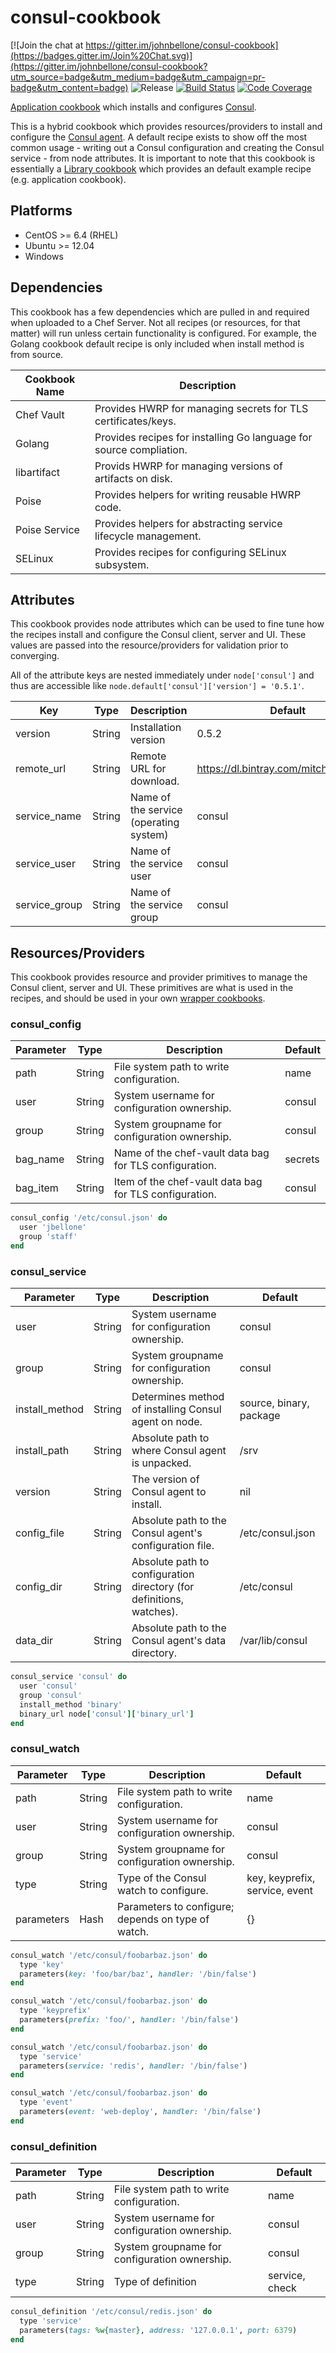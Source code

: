 consul-cookbook
===============
[![Join the chat at https://gitter.im/johnbellone/consul-cookbook](https://badges.gitter.im/Join%20Chat.svg)](https://gitter.im/johnbellone/consul-cookbook?utm_source=badge&utm_medium=badge&utm_campaign=pr-badge&utm_content=badge)
![Release](http://img.shields.io/github/release/johnbellone/consul-cookbook.svg)
[![Build Status](http://img.shields.io/travis/johnbellone/consul-cookbook.svg)](http://travis-ci.org/johnbellone/consul-cookbook)
[![Code Coverage](http://img.shields.io/coveralls/johnbellone/consul-cookbook.svg)](https://coveralls.io/r/johnbellone/consul-cookbook)

[Application cookbook][0] which installs and configures [Consul][1].

This is a hybrid cookbook which provides resources/providers to
install and configure the [Consul agent][1]. A default recipe exists
to show off the most common usage - writing out a Consul configuration
and creating the Consul service - from node attributes. It is important
to note that this cookbook is essentially a [Library cookbook][3] which
provides an default example recipe (e.g. application cookbook).

## Platforms
- CentOS >= 6.4 (RHEL)
- Ubuntu >= 12.04
- Windows

## Dependencies
This cookbook has a few dependencies which are pulled in and required
when uploaded to a Chef Server. Not all recipes (or resources, for
that matter) will run unless certain functionality is configured. For
example, the Golang cookbook default recipe is only included when
install method is from source.

| Cookbook Name | Description |
| ------------- | ----------- |
| Chef Vault | Provides HWRP for managing secrets for TLS certificates/keys. |
| Golang | Provides recipes for installing Go language for source compliation. |
| libartifact | Provids HWRP for managing versions of artifacts on disk. |
| Poise | Provides helpers for writing reusable HWRP code. |
| Poise Service | Provides helpers for abstracting service lifecycle management. |
| SELinux | Provides recipes for configuring SELinux subsystem. |

## Attributes
This cookbook provides node attributes which can be used to fine tune
how the recipes install and configure the Consul client, server and
UI. These values are passed into the resource/providers for
validation prior to converging.

All of the attribute keys are nested immediately under
`node['consul']` and thus are accessible like
`node.default['consul']['version'] = '0.5.1'`.

|   Key   |  Type  |   Description  |  Default  |
|---------|--------|----------------|-----------|
| version | String | Installation version | 0.5.2 |
| remote_url | String | Remote URL for download. | https://dl.bintray.com/mitchellh/consul |
| service_name | String | Name of the service (operating system) | consul |
| service_user | String | Name of the service user | consul |
| service_group | String | Name of the service group | consul |

## Resources/Providers
This cookbook provides resource and provider primitives to manage the
Consul client, server and UI. These primitives are what is used in the
recipes, and should be used in your own [wrapper cookbooks][2].

### consul_config
| Parameter | Type | Description | Default |
| --------- | ---- | ----------- | ------- |
| path | String | File system path to write configuration. | name |
| user | String | System username for configuration ownership. | consul |
| group | String | System groupname for configuration ownership. | consul |
| bag_name | String | Name of the chef-vault data bag for TLS configuration. | secrets |
| bag_item | String | Item of the chef-vault data bag for TLS configuration. | consul |

```ruby
consul_config '/etc/consul.json' do
  user 'jbellone'
  group 'staff'
end
```
### consul_service
| Parameter | Type | Description | Default |
| --------- | ---- | ----------- | ------- |
| user | String | System username for configuration ownership. | consul |
| group | String | System groupname for configuration ownership. | consul |
| install_method | String | Determines method of installing Consul agent on node. | source, binary, package |
| install_path | String | Absolute path to where Consul agent is unpacked. | /srv |
| version | String | The version of Consul agent to install. | nil |
| config_file | String | Absolute path to the Consul agent's configuration file. | /etc/consul.json |
| config_dir | String | Absolute path to configuration directory (for definitions, watches). | /etc/consul |
| data_dir | String | Absolute path to the Consul agent's data directory. | /var/lib/consul |

```ruby
consul_service 'consul' do
  user 'consul'
  group 'consul'
  install_method 'binary'
  binary_url node['consul']['binary_url']
end
```
### consul_watch
| Parameter | Type | Description | Default |
| --------- | ---- | ----------- | ------- |
| path | String | File system path to write configuration. | name |
| user | String | System username for configuration ownership. | consul |
| group | String | System groupname for configuration ownership. | consul |
| type | String | Type of the Consul watch to configure. | key, keyprefix, service, event |
| parameters | Hash | Parameters to configure; depends on type of watch. | {} |

```ruby
consul_watch '/etc/consul/foobarbaz.json' do
  type 'key'
  parameters(key: 'foo/bar/baz', handler: '/bin/false')
end
```
```ruby
consul_watch '/etc/consul/foobarbaz.json' do
  type 'keyprefix'
  parameters(prefix: 'foo/', handler: '/bin/false')
end
```
```ruby
consul_watch '/etc/consul/foobarbaz.json' do
  type 'service'
  parameters(service: 'redis', handler: '/bin/false')
end
```
```ruby
consul_watch '/etc/consul/foobarbaz.json' do
  type 'event'
  parameters(event: 'web-deploy', handler: '/bin/false')
end
```
### consul_definition
| Parameter | Type | Description | Default |
| --------- | ---- | ----------- | ------- |
| path | String | File system path to write configuration. | name |
| user | String | System username for configuration ownership. | consul |
| group | String | System groupname for configuration ownership. | consul |
| type | String | Type of definition | service, check |
```ruby
consul_definition '/etc/consul/redis.json' do
  type 'service'
  parameters(tags: %w{master}, address: '127.0.0.1', port: 6379)
end
```

[0]: http://blog.vialstudios.com/the-environment-cookbook-pattern/#theapplicationcookbook
[1]: http://consul.io
[2]: http://blog.vialstudios.com/the-environment-cookbook-pattern#thewrappercookbook
[3]: http://blog.vialstudios.com/the-environment-cookbook-pattern/#thelibrarycookbook
